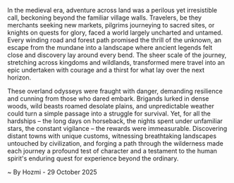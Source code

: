
In the medieval era, adventure across land was a perilous yet irresistible call, beckoning beyond the familiar village walls. Travelers, be they merchants seeking new markets, pilgrims journeying to sacred sites, or knights on quests for glory, faced a world largely uncharted and untamed. Every winding road and forest path promised the thrill of the unknown, an escape from the mundane into a landscape where ancient legends felt close and discovery lay around every bend. The sheer scale of the journey, stretching across kingdoms and wildlands, transformed mere travel into an epic undertaken with courage and a thirst for what lay over the next horizon.

These overland odysseys were fraught with danger, demanding resilience and cunning from those who dared embark. Brigands lurked in dense woods, wild beasts roamed desolate plains, and unpredictable weather could turn a simple passage into a struggle for survival. Yet, for all the hardships – the long days on horseback, the nights spent under unfamiliar stars, the constant vigilance – the rewards were immeasurable. Discovering distant towns with unique customs, witnessing breathtaking landscapes untouched by civilization, and forging a path through the wilderness made each journey a profound test of character and a testament to the human spirit's enduring quest for experience beyond the ordinary.

~ By Hozmi - 29 October 2025
